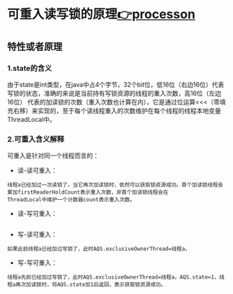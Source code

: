 # 可重入读写锁的原理[👉processon](https://www.processon.com/view/link/65df0bee3145661f1489e30e)

## 特性或者原理
### 1.state的含义
由于state是int类型，在java中占4个字节，32个bit位，低16位（右边16位）代表写锁的状态，准确的来说是当前持有写锁资源的线程的重入次数，高16位（左边16位）
代表的加读锁的次数（重入次数也计算在内），它是通过位运算<<<（零填充右移）来实现的，至于每个读线程重入的次数维护在每个线程的线程本地变量ThreadLocal中。

### 2.可重入含义解释
可重入是针对同一个线程而言的：
- 读-读可重入：
```text
线程a已经加过一次读锁了，当它再次加读锁时，依然可以获取锁资源成功。首个加读锁线程会累加firstReaderHoldCount表示重入次数，非首个加读锁线程会在
ThreadLocal中维护一个计数器count表示重入次数。
```
- 读-写可重入：
```text

```
- 写-读可重入：
```text
如果此前线程a已经加过写锁了，此时AQS.exclusiveOwnerThread=线程a，
```
- 写-写可重入：
```text
线程a先前已经加过写锁了，此时AQS.exclusiveOwnerThread=线程a，AQS.state=1，线程a再次加读锁时，将AQS.state加1后返回，表示获取锁资源成功。
```